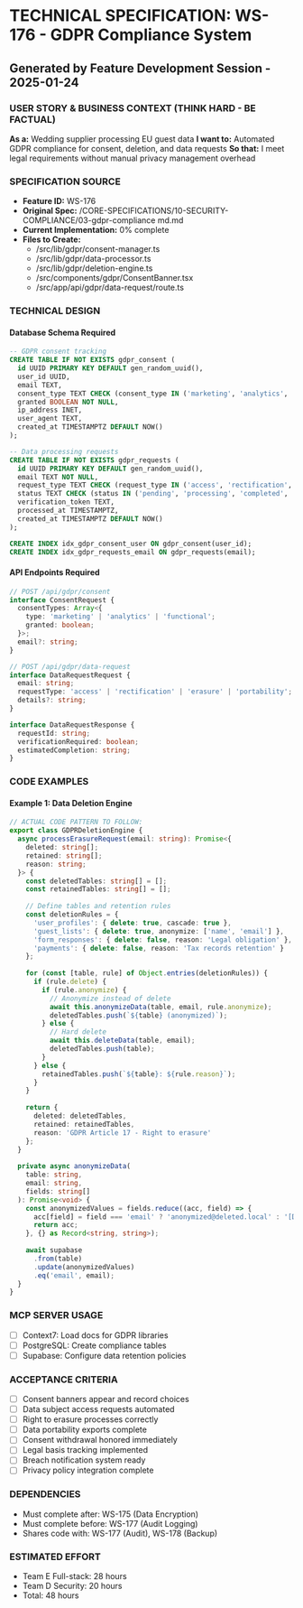 # TECHNICAL SPECIFICATION: WS-176 - GDPR Compliance System
## Generated by Feature Development Session - 2025-01-24

### USER STORY & BUSINESS CONTEXT (THINK HARD - BE FACTUAL)
**As a:** Wedding supplier processing EU guest data
**I want to:** Automated GDPR compliance for consent, deletion, and data requests
**So that:** I meet legal requirements without manual privacy management overhead

### SPECIFICATION SOURCE
- **Feature ID:** WS-176
- **Original Spec:** /CORE-SPECIFICATIONS/10-SECURITY-COMPLIANCE/03-gdpr-compliance md.md
- **Current Implementation:** 0% complete
- **Files to Create:**
  - /src/lib/gdpr/consent-manager.ts
  - /src/lib/gdpr/data-processor.ts
  - /src/lib/gdpr/deletion-engine.ts
  - /src/components/gdpr/ConsentBanner.tsx
  - /src/app/api/gdpr/data-request/route.ts

### TECHNICAL DESIGN

#### Database Schema Required
```sql
-- GDPR consent tracking
CREATE TABLE IF NOT EXISTS gdpr_consent (
  id UUID PRIMARY KEY DEFAULT gen_random_uuid(),
  user_id UUID,
  email TEXT,
  consent_type TEXT CHECK (consent_type IN ('marketing', 'analytics', 'functional')),
  granted BOOLEAN NOT NULL,
  ip_address INET,
  user_agent TEXT,
  created_at TIMESTAMPTZ DEFAULT NOW()
);

-- Data processing requests
CREATE TABLE IF NOT EXISTS gdpr_requests (
  id UUID PRIMARY KEY DEFAULT gen_random_uuid(),
  email TEXT NOT NULL,
  request_type TEXT CHECK (request_type IN ('access', 'rectification', 'erasure', 'portability')),
  status TEXT CHECK (status IN ('pending', 'processing', 'completed', 'rejected')),
  verification_token TEXT,
  processed_at TIMESTAMPTZ,
  created_at TIMESTAMPTZ DEFAULT NOW()
);

CREATE INDEX idx_gdpr_consent_user ON gdpr_consent(user_id);
CREATE INDEX idx_gdpr_requests_email ON gdpr_requests(email);
```

#### API Endpoints Required
```typescript
// POST /api/gdpr/consent
interface ConsentRequest {
  consentTypes: Array<{
    type: 'marketing' | 'analytics' | 'functional';
    granted: boolean;
  }>;
  email?: string;
}

// POST /api/gdpr/data-request
interface DataRequestRequest {
  email: string;
  requestType: 'access' | 'rectification' | 'erasure' | 'portability';
  details?: string;
}

interface DataRequestResponse {
  requestId: string;
  verificationRequired: boolean;
  estimatedCompletion: string;
}
```

### CODE EXAMPLES

#### Example 1: Data Deletion Engine
```typescript
// ACTUAL CODE PATTERN TO FOLLOW:
export class GDPRDeletionEngine {
  async processErasureRequest(email: string): Promise<{
    deleted: string[];
    retained: string[];
    reason: string;
  }> {
    const deletedTables: string[] = [];
    const retainedTables: string[] = [];
    
    // Define tables and retention rules
    const deletionRules = {
      'user_profiles': { delete: true, cascade: true },
      'guest_lists': { delete: true, anonymize: ['name', 'email'] },
      'form_responses': { delete: false, reason: 'Legal obligation' },
      'payments': { delete: false, reason: 'Tax records retention' }
    };
    
    for (const [table, rule] of Object.entries(deletionRules)) {
      if (rule.delete) {
        if (rule.anonymize) {
          // Anonymize instead of delete
          await this.anonymizeData(table, email, rule.anonymize);
          deletedTables.push(`${table} (anonymized)`);
        } else {
          // Hard delete
          await this.deleteData(table, email);
          deletedTables.push(table);
        }
      } else {
        retainedTables.push(`${table}: ${rule.reason}`);
      }
    }
    
    return {
      deleted: deletedTables,
      retained: retainedTables,
      reason: 'GDPR Article 17 - Right to erasure'
    };
  }
  
  private async anonymizeData(
    table: string, 
    email: string, 
    fields: string[]
  ): Promise<void> {
    const anonymizedValues = fields.reduce((acc, field) => {
      acc[field] = field === 'email' ? 'anonymized@deleted.local' : '[DELETED]';
      return acc;
    }, {} as Record<string, string>);
    
    await supabase
      .from(table)
      .update(anonymizedValues)
      .eq('email', email);
  }
}
```

### MCP SERVER USAGE
- [ ] Context7: Load docs for GDPR libraries
- [ ] PostgreSQL: Create compliance tables
- [ ] Supabase: Configure data retention policies

### ACCEPTANCE CRITERIA
- [ ] Consent banners appear and record choices
- [ ] Data subject access requests automated
- [ ] Right to erasure processes correctly
- [ ] Data portability exports complete
- [ ] Consent withdrawal honored immediately
- [ ] Legal basis tracking implemented
- [ ] Breach notification system ready
- [ ] Privacy policy integration complete

### DEPENDENCIES
- Must complete after: WS-175 (Data Encryption)
- Must complete before: WS-177 (Audit Logging)
- Shares code with: WS-177 (Audit), WS-178 (Backup)

### ESTIMATED EFFORT
- Team E Full-stack: 28 hours
- Team D Security: 20 hours
- Total: 48 hours